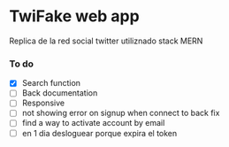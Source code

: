 # TwiFake web app

Replica de la red social twitter utiliznado stack MERN

### To do

- [x] Search function
- [ ] Back documentation
- [ ] Responsive
- [ ] not showing error on signup when connect to back fix
- [ ] find a way to activate account by email
- [ ] en 1 dia desloguear porque expira el token

